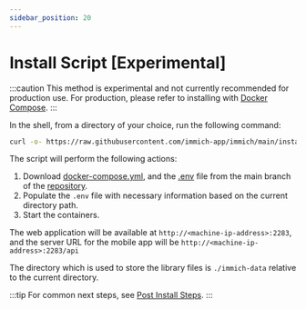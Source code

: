 ```yaml
---
sidebar_position: 20
---
```


# Install Script [Experimental]

:::caution
This method is experimental and not currently recommended for production use. For production, please refer to installing with [Docker Compose](/docs/install/docker-compose.md).
:::

In the shell, from a directory of your choice, run the following command:

```bash
curl -o- https://raw.githubusercontent.com/immich-app/immich/main/install.sh | bash
```

The script will perform the following actions:

1. Download [docker-compose.yml](https://github.com/immich-app/immich/blob/main/docker/docker-compose.yml), and the [.env](https://github.com/immich-app/immich/blob/main/docker/example.env) file from the main branch of the [repository](https://github.com/immich-app/immich).
2. Populate the `.env` file with necessary information based on the current directory path.
3. Start the containers.

The web application will be available at `http://<machine-ip-address>:2283`, and the server URL for the mobile app will be `http://<machine-ip-address>:2283/api`

The directory which is used to store the library files is `./immich-data` relative to the current directory.

:::tip
For common next steps, see [Post Install Steps](/docs/install/post-install.mdx).
:::
